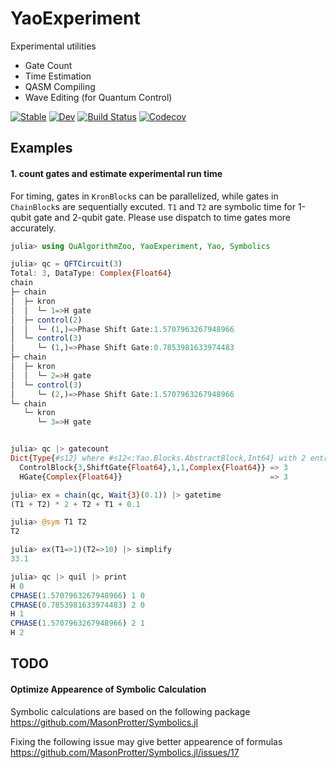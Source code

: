 # YaoExperiment

Experimental utilities
* Gate Count
* Time Estimation
* QASM Compiling
* Wave Editing (for Quantum Control)

[![Stable](https://img.shields.io/badge/docs-stable-blue.svg)](https://GiggleLiu.github.io/YaoExperiment.jl/stable)
[![Dev](https://img.shields.io/badge/docs-dev-blue.svg)](https://GiggleLiu.github.io/YaoExperiment.jl/dev)
[![Build Status](https://travis-ci.com/GiggleLiu/YaoExperiment.jl.svg?branch=master)](https://travis-ci.com/GiggleLiu/YaoExperiment.jl)
[![Codecov](https://codecov.io/gh/GiggleLiu/YaoExperiment.jl/branch/master/graph/badge.svg)](https://codecov.io/gh/GiggleLiu/YaoExperiment.jl)

## Examples
#### 1. count gates and estimate experimental run time
For timing, gates in `KronBlock`s can be parallelized, while gates in `ChainBlock`s are sequentially excuted. `T1` and `T2` are symbolic time for 1-qubit gate and 2-qubit gate. Please use dispatch to time gates more accurately.

```julia console
julia> using QuAlgorithmZoo, YaoExperiment, Yao, Symbolics

julia> qc = QFTCircuit(3)
Total: 3, DataType: Complex{Float64}
chain
├─ chain
│  ├─ kron
│  │  └─ 1=>H gate
│  ├─ control(2)
│  │  └─ (1,)=>Phase Shift Gate:1.5707963267948966
│  └─ control(3)
│     └─ (1,)=>Phase Shift Gate:0.7853981633974483
├─ chain
│  ├─ kron
│  │  └─ 2=>H gate
│  └─ control(3)
│     └─ (2,)=>Phase Shift Gate:1.5707963267948966
└─ chain
   └─ kron
      └─ 3=>H gate


julia> qc |> gatecount
Dict{Type{#s12} where #s12<:Yao.Blocks.AbstractBlock,Int64} with 2 entries:
  ControlBlock{3,ShiftGate{Float64},1,1,Complex{Float64}} => 3
  HGate{Complex{Float64}}                                 => 3

julia> ex = chain(qc, Wait{3}(0.1)) |> gatetime
(T1 + T2) * 2 + T2 + T1 + 0.1

julia> @sym T1 T2
T2

julia> ex(T1=>1)(T2=>10) |> simplify
33.1

julia> qc |> quil |> print
H 0
CPHASE(1.5707963267948966) 1 0
CPHASE(0.7853981633974483) 2 0
H 1
CPHASE(1.5707963267948966) 2 1
H 2
```

## TODO
#### Optimize Appearence of Symbolic Calculation
Symbolic calculations are based on the following package
https://github.com/MasonProtter/Symbolics.jl

Fixing the following issue may give better appearence of formulas
https://github.com/MasonProtter/Symbolics.jl/issues/17
